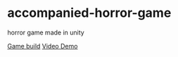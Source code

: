 # accompanied-horror-game
horror game made in unity

[Game build](https://drive.google.com/file/d/1jroaz2PNmx4vqm_EQETzDH4K9gUX8Zbe/view?usp=sharing)
[Video Demo](https://youtu.be/BZ8RndFBtqY)
